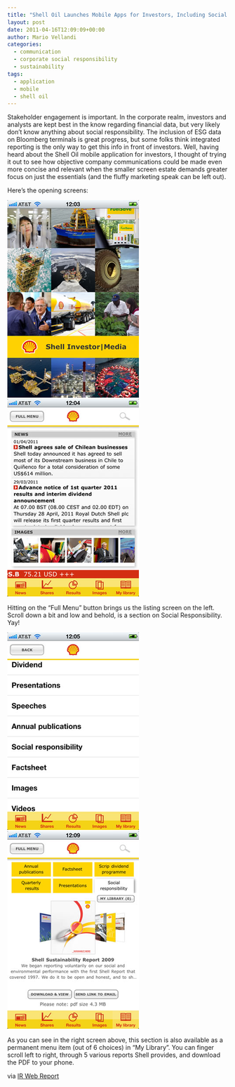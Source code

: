 ```yaml
---
title: "Shell Oil Launches Mobile Apps for Investors, Including Social Responsibility Info"
layout: post
date: 2011-04-16T12:09:09+00:00
author: Mario Vellandi
categories:
  - communication
  - corporate social responsibility
  - sustainability
tags:
  - application
  - mobile
  - shell oil
---
```

Stakeholder engagement is important. In the corporate realm, investors and analysts are kept best in the know regarding financial data, but very likely don&#8217;t know anything about social responsibility. The inclusion of ESG data on Bloomberg terminals is great progress, but some folks think integrated reporting is the only way to get this info in front of investors. Well, having heard about the Shell Oil mobile application for investors, I thought of trying it out to see how objective company communications could be made even more concise and relevant when the smaller screen estate demands greater focus on just the essentials (and the fluffy marketing speak can be left out).

Here&#8217;s the opening screens:

<img src="/images/2011/Shell-investor-media-mobile-application-iphone-home.jpg" />
<img src="/images/2011/Shell-investor-media-mobile-application-iphone-home2.jpg" />

Hitting on the &#8220;Full Menu&#8221; button brings us the listing screen on the left. Scroll down a bit and low and behold, is a section on Social Responsibility. Yay!

<img src="/images/2011/Shell-investor-media-mobile-application-iphone-menu.jpg" />
<img src="/images/2011/Shell-investor-media-mobile-application-iphone-social-responsibility.jpg" />

As you can see in the right screen above, this section is also available as a permanent menu item (out of 6 choices) in &#8220;My Library&#8221;. You can finger scroll left to right, through 5 various reports Shell provides, and download the PDF to your phone.

via [IR Web Report](http://irwebreport.com/20110331/shell-ipad-android-apps-investors-media/)

